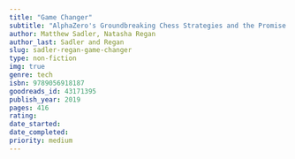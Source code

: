 ```yaml
---
title: "Game Changer" 
subtitle: "AlphaZero's Groundbreaking Chess Strategies and the Promise of AI"
author: Matthew Sadler, Natasha Regan
author_last: Sadler and Regan
slug: sadler-regan-game-changer
type: non-fiction
img: true
genre: tech
isbn: 9789056918187
goodreads_id: 43171395
publish_year: 2019
pages: 416
rating: 
date_started:
date_completed:
priority: medium
---
```

